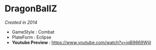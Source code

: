 DragonBallZ
===========
*Created in 2014* 
* GameStyle : Combat 
* PlateForm : Eclipse
* **Youtube Preview** : https://www.youtube.com/watch?v=iqB9669WjjI
